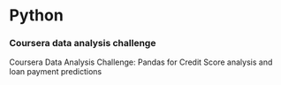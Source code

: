 # Python
### Coursera data analysis challenge
Coursera Data Analysis Challenge: Pandas for Credit Score analysis and loan payment predictions
